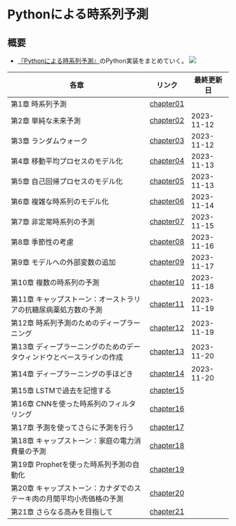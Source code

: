 # Pythonによる時系列予測

## 概要
- [『Pythonによる時系列予測』](https://book.mynavi.jp/ec/products/detail/id=141029)のPython実装をまとめていく。
![](https://book.mynavi.jp/files/topics/141029_ext_06_0.jpg?v=1697525831)

| 各章 | リンク | 最終更新日 |
| ---- | ---- | ---- |
| 第1章 時系列予測 | [chapter01](chapter01.html) | |
| 第2章 単純な未来予測 | [chapter02](chapter02.html) | 2023-11-12|
| 第3章 ランダムウォーク | [chapter03](chapter03.html) | 2023-11-12
| 第4章 移動平均プロセスのモデル化 | [chapter04](chapter04.html) | 2023-11-13 |
| 第5章 自己回帰プロセスのモデル化 | [chapter05](chapter05.html) | 2023-11-13 |
| 第6章 複雑な時系列のモデル化 | [chapter06](chapter06.html) | 2023-11-14 |
| 第7章 非定常時系列の予測 | [chapter07](chapter07.html) | 2023-11-15 |
| 第8章 季節性の考慮 | [chapter08](chapter08.html) | 2023-11-16 |
| 第9章 モデルへの外部変数の追加 | [chapter09](chapter09.html) | 2023-11-17 |
| 第10章 複数の時系列の予測 | [chapter10](chapter10.html) | 2023-11-18 |
| 第11章 キャップストーン：オーストラリアの抗糖尿病薬処方数の予測 | [chapter11](chapter11.html) | 2023-11-19 |
| 第12章 時系列予測のためのディープラーニング | [chapter12](chapter12.html) | 2023-11-19 |
| 第13章 ディープラーニングのためのデータウィンドウとベースラインの作成 | [chapter13](chapter13.html) | 2023-11-20 |
| 第14章 ディープラーニングの手ほどき | [chapter14](chapter14.html) | 2023-11-20 |
| 第15章 LSTMで過去を記憶する | [chapter15](chapter15.html) | |
| 第16章 CNNを使った時系列のフィルタリング | [chapter16](chapter16.html) | |
| 第17章 予測を使ってさらに予測を行う | [chapter17](chapter17.html) | |
| 第18章 キャップストーン：家庭の電力消費量の予測 | [chapter18](chapter18.html) | |
| 第19章 Prophetを使った時系列予測の自動化 | [chapter19](chapter19.html) | |
| 第20章 キャップストーン：カナダでのステーキ肉の月間平均小売価格の予測 | [chapter20](chapter20.html) | |
| 第21章 さらなる高みを目指して | [chapter21](chapter21.html) | |
